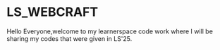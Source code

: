 # LS_WEBCRAFT
Hello Everyone,welcome to my learnerspace code work where I will be sharing my codes that were given in LS'25.

